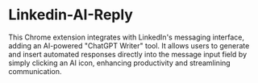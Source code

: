 # Linkedin-AI-Reply
This Chrome extension integrates with LinkedIn's messaging interface, adding an AI-powered "ChatGPT Writer" tool. It allows users to generate and insert automated responses directly into the message input field by simply clicking an AI icon, enhancing productivity and streamlining communication.
